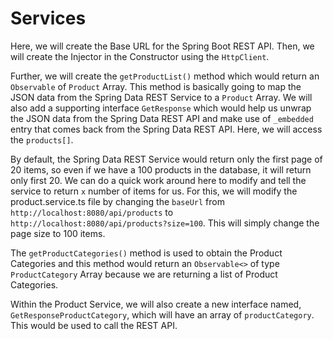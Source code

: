 # Services
<p>Here, we will create the Base URL for the Spring Boot REST API. Then, we will create the Injector in the Constructor using the <code>HttpClient</code>.</p> Further, we will create the <code>getProductList()</code> method which would return an <code>Observable</code> of <code>Product</code> Array. This method is basically going to map the JSON data from the Spring Data REST Service to a <code>Product</code> Array. We will also add a supporting interface <code>GetResponse</code> which would help us unwrap the JSON data from the Spring Data REST API and make use of <code>_embedded</code> entry that comes back from the Spring Data REST API. Here, we will access the <code>products[]</code>.

<p>By default, the Spring Data REST Service would return only the first page of 20 items, so even if we have a 100 products in the database, it will return only first 20. We can do a quick work around here to modify and tell the service to return <code>x</code> number of items for us. For this, we will modify the product.service.ts file by changing the <code>baseUrl</code> from <code>http://localhost:8080/api/products</code> to <code>http://localhost:8080/api/products?size=100</code>. This will simply change the page size to 100 items.</p>

<p>The <code>getProductCategories()</code> method is used to obtain the Product Categories and this method would return an <code>Observable<></code> of type <code>ProductCategory</code> Array because we are returning a list of Product Categories.</p>

<p>Within the Product Service, we will also create a new interface named, <code>GetResponseProductCategory</code>, which will have an array of <code>productCategory</code>. This would be used to call the REST API.</p>